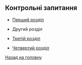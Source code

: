 <!--DEBUG-->

## Контрольні запитання 

- [Перший розділ](1.md)

- Другий розділ

- [Третій розділ](3.md)

- [Четвертий розділ](4.md)

[Назад на головну](../README.md)
